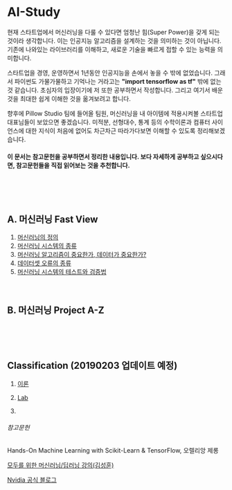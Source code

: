 # AI-Study

현재 스타트업에서 머신러닝을 다룰 수 있다면 엄청난 힘(Super Power)을 갖게 되는 것이라 생각합니다. 이는 인공지능 알고리즘을 설계하는 것을 의미하는 것이 아닙니다. 기존에 나와있는 라이브러리를 이해하고, 새로운 기술을 빠르게 접할 수 있는 능력을 의미합니다.

스타트업을 경영, 운영하면서 1년동안 인공지능을 손에서 놓을 수 밖에 없었습니다. 그래서 파이썬도 가물가물하고 기억나는 거라고는 **"import tensorflow as tf"** 밖에 없는 것 같습니다. 초심자의 입장이기에 저 또한 공부하면서 작성합니다. 그리고 여기서 배운 것을 최대한 쉽게 이해한 것을 옮겨보려고 합니다.

향후에 Pillow Studio 팀에 들어올 팀원, 머신러닝을 내 아이템에 적용시켜볼 스타트업 대표님들이 보았으면 좋겠습니다. 미적분, 선형대수, 통계 등의 수학이론과 컴퓨터 사이언스에 대한 지식이 처음에 없어도 차근차근 따라가다보면 이해할 수 있도록 정리해보겠습니다.                   
#### 이 문서는 참고문헌을 공부하면서 정리한 내용입니다. 보다 자세하게 공부하고 싶으시다면, 참고문헌들을 직접 읽어보는 것을 추천합니다.
<br/><br/><br/>

## A. 머신러닝 Fast View
1. [머신러닝의 정의](https://github.com/iknowSteven/AI-Study/blob/master/A/A1.md)
2. [머신러닝 시스템의 종류](https://github.com/iknowSteven/AI-Study/blob/master/A/A2.md)
3. [머신러닝 알고리즘이 중요한가, 데이터가 중요한가? ](https://github.com/iknowSteven/AI-Study/blob/master/A/A3.md)
4. [데이터셋 오류의 종류](https://github.com/iknowSteven/AI-Study/blob/master/A/A4.md)
5. [머신러닝 시스템의 테스트와 검증법](https://github.com/iknowSteven/AI-Study/blob/master/A/A5.md)
<br/><br/><br/>

## B. 머신러닝 Project A-Z
<br/><br/><br/>

## Classification (20190203 업데이트 예정)

1. [이론]()

2. [Lab]()
3. 



###### 참고문헌

Hands-On Machine Learning with Scikit-Learn & TensorFlow, 오렐리앙 제롱

[모두를 위한 머신러닝/딥러닝 강의(김성훈)](https://hunkim.github.io/ml/)

[Nvidia 공식 블로그](https://blogs.nvidia.co.kr/)



